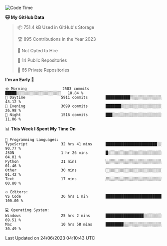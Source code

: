 <!--START_SECTION:waka-->
![Code Time](http://img.shields.io/badge/Code%20Time-4%2C258%20hrs%2026%20mins-blue)

**🐱 My GitHub Data** 

> 📦 751.4 kB Used in GitHub's Storage 
 > 
> 🏆 895 Contributions in the Year 2023
 > 
> 🚫 Not Opted to Hire
 > 
> 📜 14 Public Repositories 
 > 
> 🔑 65 Private Repositories 
 > 
**I'm an Early 🐤** 

```text
🌞 Morning                2583 commits        █████░░░░░░░░░░░░░░░░░░░░   18.84 % 
🌆 Daytime                5911 commits        ███████████░░░░░░░░░░░░░░   43.12 % 
🌃 Evening                3699 commits        ███████░░░░░░░░░░░░░░░░░░   26.98 % 
🌙 Night                  1516 commits        ███░░░░░░░░░░░░░░░░░░░░░░   11.06 % 
```


📊 **This Week I Spent My Time On** 

```text
💬 Programming Languages: 
TypeScript               32 hrs 41 mins      ███████████████████████░░   90.77 % 
JSON                     1 hr 26 mins        █░░░░░░░░░░░░░░░░░░░░░░░░   04.01 % 
Python                   31 mins             ░░░░░░░░░░░░░░░░░░░░░░░░░   01.46 % 
Other                    30 mins             ░░░░░░░░░░░░░░░░░░░░░░░░░   01.42 % 
Text                     17 mins             ░░░░░░░░░░░░░░░░░░░░░░░░░   00.80 % 

🔥 Editors: 
VS Code                  36 hrs 1 min        █████████████████████████   100.00 % 

💻 Operating System: 
Windows                  25 hrs 2 mins       █████████████████░░░░░░░░   69.51 % 
Mac                      10 hrs 58 mins      ████████░░░░░░░░░░░░░░░░░   30.49 % 
```


 Last Updated on 24/06/2023 04:10:43 UTC
<!--END_SECTION:waka-->

